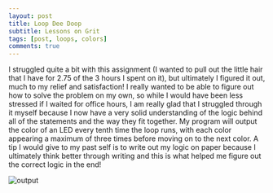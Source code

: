 ```yaml
---
layout: post
title: Loop Dee Doop
subtitle: Lessons on Grit
tags: [post, loops, colors]
comments: true
---
```


I struggled quite a bit with this assignment (I wanted to pull out the little hair that I have for 2.75 of the 3 hours I spent on it), but ultimately I figured it out, much to my relief and satisfaction! I really wanted to be able to figure out how to solve the problem on my own, so while I would have been less stressed if I waited for office hours, I am really glad that I struggled through it myself because I now have a very solid understanding of the logic behind all of the statements and the way they fit together. My program will output the color of an LED every tenth time the loop runs, with each color appearing a maximum of three times before moving on to the next color. A tip I would give to my past self is to write out my logic on paper because I ultimately think better through writing and this is what helped me figure out the correct logic in the end!

![output](https://osun001.github.io/assets/img/Screenshot%202023-03-07%20at%203.50.28%20PM.png)

